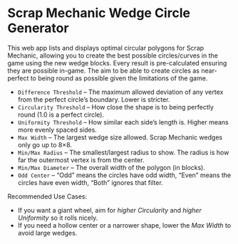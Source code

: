 # Scrap Mechanic Wedge Circle Generator

This web app lists and displays optimal circular polygons for Scrap Mechanic, allowing you to create
the best possible circles/curves in the game using the new wedge blocks. Every result is pre-calculated
ensuring they are possible in-game. The aim to be able to create circles as near-perfect to being round
as possible given the limitations of the game.

- `Difference Threshold` – The maximum allowed deviation of any vertex from the perfect circle’s boundary. Lower is stricter.
- `Circularity Threshold` – How close the shape is to being perfectly round (1.0 is a perfect circle).
- `Uniformity Threshold` – How similar each side’s length is. Higher means more evenly spaced sides.
- `Max Width` – The largest wedge size allowed. Scrap Mechanic wedges only go up to 8×8.
- `Min/Max Radius` – The smallest/largest radius to show. The radius is how far the outermost vertex is from the center.
- `Min/Max Diameter` – The overall width of the polygon (in blocks).
- `Odd Center` – “Odd” means the circles have odd width, “Even” means the circles have even width, “Both” ignores that filter.

Recommended Use Cases:
- If you want a giant wheel, aim for *higher Circularity* and *higher Uniformity* so it rolls nicely.
- If you need a hollow center or a narrower shape, lower the *Max Width* to avoid large wedges.
